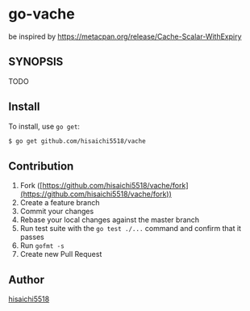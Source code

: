 # go-vache

be inspired by https://metacpan.org/release/Cache-Scalar-WithExpiry

## SYNOPSIS

TODO

## Install

To install, use `go get`:

```bash
$ go get github.com/hisaichi5518/vache
```

## Contribution

1. Fork ([https://github.com/hisaichi5518/vache/fork](https://github.com/hisaichi5518/vache/fork))
1. Create a feature branch
1. Commit your changes
1. Rebase your local changes against the master branch
1. Run test suite with the `go test ./...` command and confirm that it passes
1. Run `gofmt -s`
1. Create new Pull Request

## Author

[hisaichi5518](https://github.com/hisaichi5518)
